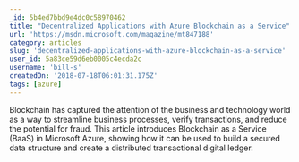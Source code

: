 ```yaml
---
_id: 5b4ed7bbd9e4dc0c58970462
title: "Decentralized Applications with Azure Blockchain as a Service"
url: 'https://msdn.microsoft.com/magazine/mt847188'
category: articles
slug: 'decentralized-applications-with-azure-blockchain-as-a-service'
user_id: 5a83ce59d6eb0005c4ecda2c
username: 'bill-s'
createdOn: '2018-07-18T06:01:31.175Z'
tags: [azure]
---
```


Blockchain has captured the attention of the business and technology world as a way to streamline business processes, verify transactions, and reduce the potential for fraud. This article introduces Blockchain as a Service (BaaS) in Microsoft Azure, showing how it can be used to build a secured data structure and create a distributed transactional digital ledger.


